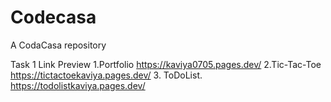 # Codecasa

A CodaCasa repository


Task 1                    Link Preview
1.Portfolio               https://kaviya0705.pages.dev/
2.Tic-Tac-Toe             https://tictactoekaviya.pages.dev/
3. ToDoList.              https://todolistkaviya.pages.dev/
